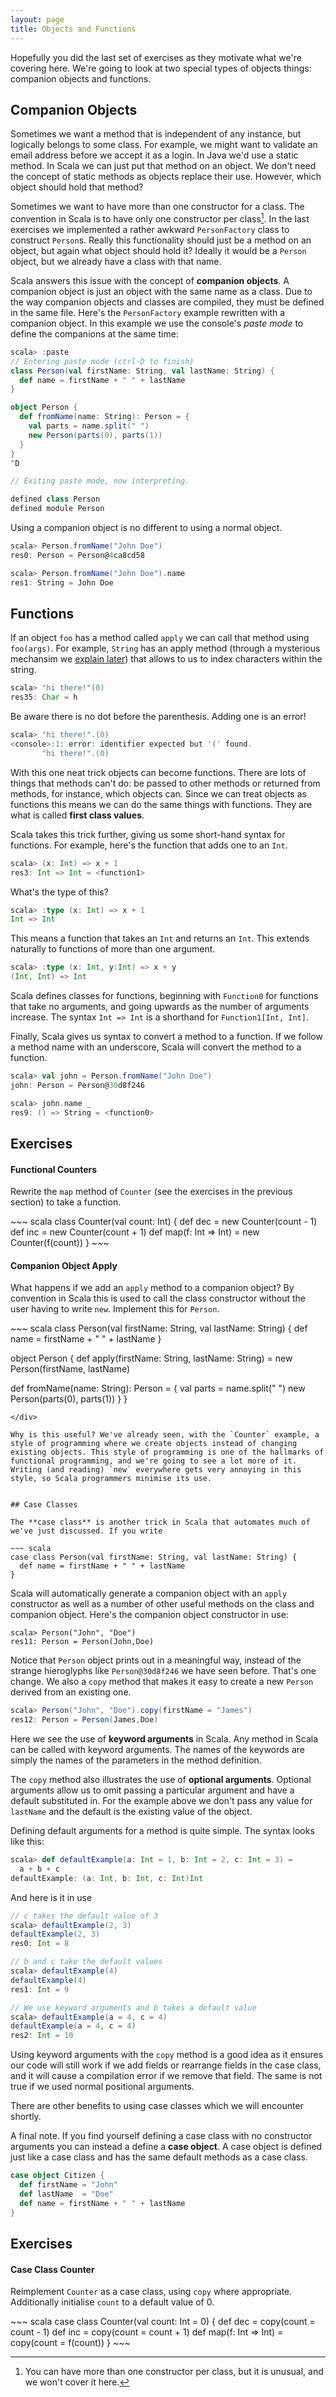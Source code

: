 ```yaml
---
layout: page
title: Objects and Functions
---
```


Hopefully you did the last set of exercises as they motivate what we're covering here. We're going to look at two special types of objects things: companion objects and functions.


## Companion Objects

Sometimes we want a method that is independent of any instance, but logically belongs to some class. For example, we might want to validate an email address before we accept it as a login. In Java we'd use a static method. In Scala we can just put that method on an object. We don't need the concept of static methods as objects replace their use. However, which object should hold that method?

Sometimes we want to have more than one constructor for a class. The convention in Scala is to have only one constructor per class[^constructor]. In the last exercises we implemented a rather awkward `PersonFactory` class to construct `Person`s. Really this functionality should just be a method on an object, but again what object should hold it? Ideally it would be a `Person` object, but we already have a class with that name.

[^constructor]: You can have more than one constructor per class, but it is unusual, and we won't cover it here.

Scala answers this issue with the concept of **companion objects**. A companion object is just an object with the same name as a class. Due to the way companion objects and classes are compiled, they must be defined in the same file. Here's the `PersonFactory` example rewritten with a companion object. In this example we use the console's *paste mode* to define the companions at the same time:

~~~ scala
scala> :paste
// Entering paste mode (ctrl-D to finish)
class Person(val firstName: String, val lastName: String) {
  def name = firstName + " " + lastName
}

object Person {
  def fromName(name: String): Person = {
    val parts = name.split(" ")
    new Person(parts(0), parts(1))
  }
}
^D

// Exiting paste mode, now interpreting.

defined class Person
defined module Person
~~~

Using a companion object is no different to using a normal object.

~~~ scala
scala> Person.fromName("John Doe")
res0: Person = Person@4ca8cd58

scala> Person.fromName("John Doe").name
res1: String = John Doe
~~~


## Functions

If an object `foo` has a method called `apply` we can call that method using `foo(args)`. For example, `String` has an apply method (through a mysterious mechansim we [explain later](/collections/arrays-and-strings.html)) that allows to us to index characters within the string.

~~~scala
scala> "hi there!"(0)
res35: Char = h
~~~
Be aware there is no dot before the parenthesis. Adding one is an error!

~~~scala
scala> "hi there!".(0)
<console>:1: error: identifier expected but '(' found.
       "hi there!".(0)
~~~

With this one neat trick objects can become functions. There are lots of things that methods can't do: be passed to other methods or returned from methods, for instance, which objects can. Since we can treat objects as functions this means we can do the same things with functions. They are what is called **first class values**.

Scala takes this trick further, giving us some short-hand syntax for functions. For example, here's the function that adds one to an `Int`.

~~~ scala
scala> (x: Int) => x + 1
res3: Int => Int = <function1>
~~~

What's the type of this?

~~~ scala
scala> :type (x: Int) => x + 1
Int => Int
~~~

This means a function that takes an `Int` and returns an `Int`. This extends naturally to functions of more than one argument.

~~~ scala
scala> :type (x: Int, y:Int) => x + y
(Int, Int) => Int
~~~

Scala defines classes for functions, beginning with `Function0` for functions that take no arguments, and going upwards as the number of arguments increase. The syntax `Int => Int` is a shorthand for `Function1[Int, Int]`.

Finally, Scala gives us syntax to convert a method to a function. If we follow a method name with an underscore, Scala will convert the method to a function.

~~~ scala
scala> val john = Person.fromName("John Doe")
john: Person = Person@30d8f246

scala> john.name _
res9: () => String = <function0>
~~~

## Exercises

#### Functional Counters

Rewrite the `map` method of `Counter` (see the exercises in the previous section) to take a function.

<div class="solution">
~~~ scala
class Counter(val count: Int) {
  def dec = new Counter(count - 1)
  def inc = new Counter(count + 1)
  def map(f: Int => Int) =
    new Counter(f(count))
}
~~~
</div>

#### Companion Object Apply

What happens if we add an `apply` method to a companion object? By convention in Scala this is used to call the class constructor without the user having to write `new`. Implement this for `Person`.

<div class="solution">
~~~ scala
class Person(val firstName: String, val lastName: String) {
  def name = firstName + " " + lastName
}

object Person {
  def apply(firstName: String, lastName: String) =
    new Person(firstName, lastName)

  def fromName(name: String): Person = {
    val parts = name.split(" ")
    new Person(parts(0), parts(1))
  }
}
~~~
</div>

Why is this useful? We've already seen, with the `Counter` example, a style of programming where we create objects instead of changing existing objects. This style of programming is one of the hallmarks of functional programming, and we're going to see a lot more of it. Writing (and reading) `new` everywhere gets very annoying in this style, so Scala programmers minimise its use.


## Case Classes

The **case class** is another trick in Scala that automates much of we've just discussed. If you write

~~~ scala
case class Person(val firstName: String, val lastName: String) {
  def name = firstName + " " + lastName
}
~~~

Scala will automatically generate a companion object with an `apply` constructor as well as a number of other useful methods on the class and companion object. Here's the companion object constructor in use:

~~~
scala> Person("John", "Doe")
res11: Person = Person(John,Doe)
~~~

Notice that `Person` object prints out in a meaningful way, instead of the strange hieroglyphs like `Person@30d8f246` we have seen before. That's one change. We also a `copy` method that makes it easy to create a new `Person` derived from an existing one.

~~~ scala
scala> Person("John", "Doe").copy(firstName = "James")
res12: Person = Person(James,Doe)
~~~

Here we see the use of **keyword arguments** in Scala. Any method in Scala can be called with keyword arguments. The names of the keywords are simply the names of the parameters in the method definition.

The `copy` method also illustrates the use of **optional arguments**. Optional arguments allow us to omit passing a particular argument and have a default substituted in. For the example above we don't pass any value for `lastName` and the default is the existing value of the object.

Defining default arguments for a method is quite simple. The syntax looks like this:

~~~ scala
scala> def defaultExample(a: Int = 1, b: Int = 2, c: Int = 3) =
  a + b + c
defaultExample: (a: Int, b: Int, c: Int)Int
~~~

And here is it in use

~~~ scala
// c takes the default value of 3
scala> defaultExample(2, 3)
defaultExample(2, 3)
res0: Int = 8

// b and c take the default values
scala> defaultExample(4)
defaultExample(4)
res1: Int = 9

// We use keyword arguments and b takes a default value
scala> defaultExample(a = 4, c = 4)
defaultExample(a = 4, c = 4)
res2: Int = 10
~~~

Using keyword arguments with the `copy` method is a good idea as it ensures our code will still work if we add fields or rearrange fields in the case class, and it will cause a compilation error if we remove that field. The same is not true if we used normal positional arguments.

There are other benefits to using case classes which we will encounter shortly.

A final note. If you find yourself defining a case class with no constructor arguments you can instead a define a **case object**. A case object is defined just like a case class and has the same default methods as a case class.

~~~ scala
case object Citizen {
  def firstName = "John"
  def lastName  = "Doe"
  def name = firstName + " " + lastName
}
~~~

## Exercises

#### Case Class Counter

Reimplement `Counter` as a case class, using `copy` where appropriate. Additionally initialise `count` to a default value of 0.

<div class="solution">
~~~ scala
case class Counter(val count: Int = 0) {
  def dec = copy(count = count - 1)
  def inc = copy(count = count + 1)
  def map(f: Int => Int) =
    copy(count = f(count))
}
~~~
</div>
